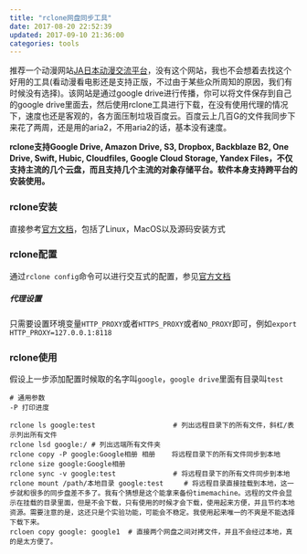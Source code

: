 ```yaml
---
title: "rclone网盘同步工具"
date: 2017-08-20 22:52:39
updated: 2017-09-10 21:36:00
categories: tools
---
```


推荐一个动漫网站[JA日本动漫交流平台](jac-animation-net.blogspot.hk)，没有这个网站，我也不会想着去找这个好用的工具(看动漫看电影还是支持正版，不过由于某些众所周知的原因，我们有时候没有选择)。该网站是通过google drive进行传播，你可以将文件保存到自己的google drive里面去，然后使用rclone工具进行下载，在没有使用代理的情况下，速度也还是客观的，各方面压制垃圾百度云。百度云上几百G的文件我同步下来花了两周，还是用的aria2，不用aria2的话，基本没有速度。

**rclone支持Google Drive, Amazon Drive, S3, Dropbox, Backblaze B2, One Drive, Swift, Hubic, Cloudfiles, Google Cloud Storage, Yandex Files，不仅支持主流的几个云盘，而且支持几个主流的对象存储平台。软件本身支持跨平台的安装使用。**

### rclone安装

直接参考[官方文档](https://rclone.org/install/)，包括了Linux，MacOS以及源码安装方式

### rclone配置

通过`rclone config`命令可以进行交互式的配置，参见[官方文档](https://rclone.org/drive/)

##### 代理设置

只需要设置环境变量`HTTP_PROXY`或者`HTTPS_PROXY`或者`NO_PROXY`即可，例如`export HTTP_PROXY=127.0.0.1:8118`

### rclone使用

假设上一步添加配置时候取的名字叫`google`，`google drive`里面有目录叫`test`

```shell
# 通用参数
-P 打印进度

rclone ls google:test	       			# 列出远程目录下的所有文件，斜杠/表示列出所有文件
rclone lsd google:/	# 列出远端所有文件夹
rclone copy -P google:Google相册 相册	 将远程目录下的所有文件同步到本地
rclone size google:Google相册
rclone sync -v google:test   			# 将远程目录下的所有文件同步到本地
rclone mount /path/本地目录 google:test  	# 将远程目录直接挂载到本地，这一步就和很多的同步盘差不多了。我有个猜想是这个能拿来备份timemachine。远程的文件会显示在挂载的目录里面，但是不会下载，只有使用的时候才会下载，使用起来方便，并且节约本地资源。需要注意的是，这还只是个实验功能，可能会不稳定。我使用起来唯一的不爽是不能选择下载下来。
rcloen copy google: google1  # 直接两个网盘之间对拷文件，并且不会经过本地，真的是太方便了。
```